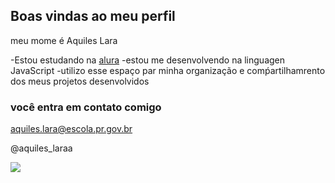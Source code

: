 ## Boas vindas ao meu perfil 

meu mome é Aquiles Lara 

-Estou estudando na [alura](https://www.alura.com.br)
-estou me desenvolvendo na linguagen JavaScript 
-utilizo esse espaço par minha organização e comṕartilhamrento dos meus projetos desenvolvidos 

### você entra em contato comigo 

aquiles.lara@escola.pr.gov.br

@aquiles_laraa

![](https://tenor.com/pt-BR/view/brian-oconner-gif-24293434)
